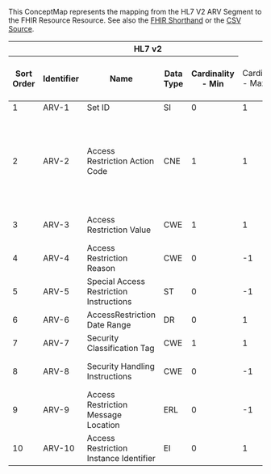 
This ConceptMap represents the mapping from the HL7 V2 ARV Segment to the FHIR Resource Resource. See also the <a href='https://github.com/HL7/v2-to-fhir/blob/master/tank/Segment ARV to Resource.fsh'>FHIR Shorthand</a> or the <a href='https://github.com/HL7/v2-to-fhir/blob/master/mappings/segments/HL7 Segment - FHIR R4_ ARV - Sheet1.csv'>CSV Source</a>.
<table class='grid'><thead>
<tr><th colspan='6'>HL7 v2</th><th colspan='3'>Condition (IF True, args)</th><th colspan='7'>HL7 FHIR</th><th rowspan='2'>Comments</th></tr>
<tr><th title='Rows are listed in sequence of how they appear in the v2 standard. The first column, Sort Order, provides a sort order that can re-create the original v2 standard sequence in case one opts to re-sort/filter the rows.'>Sort Order</th><th title='Contains the formal Segment Name and Field Sequence according to the base standard using "-" as the delimiter.'>Identifier</th><th title='The formal name of the field in the most current published version.'>Name</th><th title='The data type of the field in the most current published version if not deprecated, otherwise the data type at the time it was deprecated and removed.'>Data Type</th><th title='The V2 min cardinality expressed numerically.'>Cardinality - Min</th><td style='border-right: 2px' title='The V2 max cardinality expressed numerically.'>Cardinality - Max</td><th title='Condition in an easy to read syntax (Computable ANTLR)'>Computable ANTLR</th><th title='Condition in FHIRPath Notation'>Computable FHIRPath</th><td style='border-right: 2px' title='Condition expressed in narrative form'>Narrative</td><th title='An existing FHIR attribute in the target FHIR version.'>FHIR Attribute</th><th title='A proposed extension. It will be expressed with #ext-……# around the proposed name. '>Extension</th><th title='The FHIR attribute’s data type in the target FHIR version.'>Data Type</th><th title='The FHIR min cardinality expressed numerically.'>Cardinality - Min</th><td style='border-right: 2px' title='The FHIR max cardinality expressed numerically.'>Cardinality - Max</td><th title='The URL to the Data Type Map that is to be used for the attribute in this segment.'>Data Type Mapping</th><th title='The URL to the Vocabulary Map that is to be used for the coded element for this attribute.'>Vocabulary Mapping<br/>(IS, ID, CE, CEN, CWE)</th></tr></thead>
<tbody>
<tr><td>1</td><td>ARV-1</td><td>Set ID</td><td>SI</td><td>0</td><td style='border-right: 2px'>1</td><td></td><td></td><td style='border-right: 2px'></td><td>N/A</td><td></td><td></td><td></td><td></td><td></td><td></td><td></td></tr>
<tr><td>2</td><td>ARV-2</td><td>Access Restriction Action Code</td><td>CNE</td><td>1</td><td style='border-right: 2px'>1</td><td></td><td></td><td style='border-right: 2px'>if mapped to a restful service to progress the message.</td><td></td><td></td><td></td><td></td><td></td><td></td><td>Segment Action Code</td><td></td></tr>
<tr><td>3</td><td>ARV-3</td><td>Access Restriction Value</td><td>CWE</td><td>1</td><td style='border-right: 2px'>1</td><td></td><td></td><td style='border-right: 2px'></td><td><a href='https://hl7.org/fhir/R4/Resource-definitions.html#Resource.meta.security'>Resource.meta.security</a></td><td></td><td><a href='#broken'>coding</a></td><td>0</td><td>-1</td><td><a href='ConceptMap-datatype-cwecoding-to-coding.html'>CWE[Coding]</a></td><td>Access Restriction Value</td><td></td></tr>
<tr><td>4</td><td>ARV-4</td><td>Access Restriction Reason</td><td>CWE</td><td>0</td><td style='border-right: 2px'>-1</td><td></td><td></td><td style='border-right: 2px'></td><td><a href='https://hl7.org/fhir/R4/Resource-definitions.html#Resource.meta.security'>Resource.meta.security</a></td><td></td><td><a href='#broken'>coding</a></td><td>0</td><td>-1</td><td><a href='ConceptMap-datatype-cwecoding-to-coding.html'>CWE[Coding]</a></td><td>Access Restriction Reason Code</td><td></td></tr>
<tr><td>5</td><td>ARV-5</td><td>Special Access Restriction Instructions</td><td>ST</td><td>0</td><td style='border-right: 2px'>-1</td><td></td><td></td><td style='border-right: 2px'></td><td><a href='https://hl7.org/fhir/R4/Resource-definitions.html#Resource.meta.security.display'>Resource.meta.security.display</a></td><td></td><td><a href='https://hl7.org/fhir/R4/datatypes.html#string'>string</a></td><td>0</td><td>-1</td><td></td><td></td><td></td></tr>
<tr><td>6</td><td>ARV-6</td><td>AccessRestriction Date Range</td><td>DR</td><td>0</td><td style='border-right: 2px'>1</td><td></td><td></td><td style='border-right: 2px'></td><td></td><td>Resource.meta.security.#ext-accessRestrictionRange#</td><td><a href='#broken'>period</a></td><td></td><td></td><td></td><td></td><td></td></tr>
<tr><td>7</td><td>ARV-7</td><td>Security Classification Tag</td><td>CWE</td><td>1</td><td style='border-right: 2px'>1</td><td></td><td></td><td style='border-right: 2px'></td><td><a href='https://hl7.org/fhir/R4/Resource-definitions.html#Resource.meta.security'>Resource.meta.security</a></td><td></td><td><a href='#broken'>coding</a></td><td>0</td><td>-1</td><td><a href='ConceptMap-datatype-cwecoding-to-coding.html'>CWE[Coding]</a></td><td>Confidentiality Classification</td><td></td></tr>
<tr><td>8</td><td>ARV-8</td><td>Security Handling Instructions</td><td>CWE</td><td>0</td><td style='border-right: 2px'>-1</td><td></td><td></td><td style='border-right: 2px'></td><td><a href='https://hl7.org/fhir/R4/Resource-definitions.html#Resource.meta.security'>Resource.meta.security</a></td><td></td><td><a href='#broken'>coding</a></td><td>0</td><td>-1</td><td><a href='ConceptMap-datatype-cwecoding-to-coding.html'>CWE[Coding]</a></td><td>Security Label Handling Instructions</td><td></td></tr>
<tr><td>9</td><td>ARV-9</td><td>Access Restriction Message Location</td><td>ERL</td><td>0</td><td style='border-right: 2px'>-1</td><td></td><td></td><td style='border-right: 2px'></td><td></td><td></td><td></td><td></td><td></td><td><a href='ConceptMap-datatype-erl-to-erl.html'>ERL</a></td><td></td><td></td></tr>
<tr><td>10</td><td>ARV-10</td><td>Access Restriction Instance Identifier</td><td>EI</td><td>0</td><td style='border-right: 2px'>1</td><td></td><td></td><td style='border-right: 2px'></td><td><a href='https://hl7.org/fhir/R4/Resource-definitions.html#Resource.meta.tag'>Resource.meta.tag</a></td><td></td><td><a href='#broken'>coding</a></td><td>0</td><td>-1</td><td><a href='ConceptMap-datatype-eicoding-to-coding.html'>EI[Coding]</a></td><td></td><td></td></tr>
</tbody></table>
